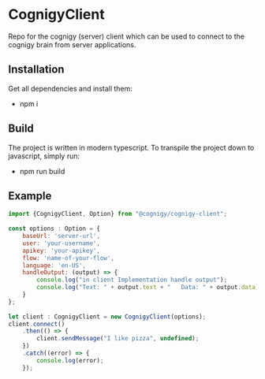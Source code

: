 # CognigyClient
Repo for the cognigy (server) client which can be used 
to connect to the cognigy brain from server applications.

## Installation
Get all dependencies and install them:
* npm i

## Build
The project is written in modern typescript. To transpile
the project down to javascript, simply run:
* npm run build

## Example
```javascript
import {CognigyClient, Option} from "@cognigy/cognigy-client";
 
const options : Option = {
    baseUrl: 'server-url',
    user: 'your-username',
    apikey: 'your-apikey',
    flow: 'name-of-your-flow',
    language: 'en-US',
    handleOutput: (output) => {
        console.log("in client Implementation handle output");
        console.log("Text: " + output.text + "   Data: " + output.data);
    }
};
 
let client : CognigyClient = new CognigyClient(options);
client.connect()
    .then(() => {
        client.sendMessage("I like pizza", undefined);
    })
    .catch((error) => {
        console.log(error);
    });
```
